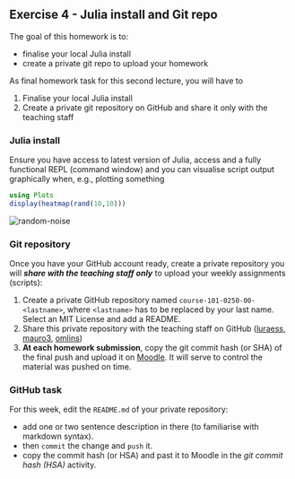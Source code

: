 <!--This file was generated, do not modify it.-->
## Exercise 4 - **Julia install and Git repo**

The goal of this homework is to:
- finalise your local Julia install
- create a private git repo to upload your homework

As final homework task for this second lecture, you will have to
1. Finalise your local Julia install
2. Create a private git repository on GitHub and share it only with the teaching staff

### Julia install
Ensure you have access to latest version of Julia, access and a fully functional REPL (command window) and you can visualise script output graphically when, e.g., plotting something

```julia
using Plots
display(heatmap(rand(10,10)))
```

![random-noise](../assets/literate_figures/random-noise.png)

### Git repository
Once you have your GitHub account ready, create a private repository you will _**share with the teaching staff only**_ to upload your weekly assignments (scripts):
1. Create a private GitHub repository named `course-101-0250-00-<lastname>`, where `<lastname>` has to be replaced by your last name. Select an MIT License and add a README.
2. Share this private repository with the teaching staff on GitHub ([luraess](https://github.com/luraess), [mauro3](https://github.com/mauro3), [omlins](https://github.com/omlins))
3. **At each homework submission**, copy the git commit hash (or SHA) of the final push and upload it on [Moodle](https://moodle-app2.let.ethz.ch/course/view.php?id=15755). It will serve to control the material was pushed on time.

### GitHub task
For this week, edit the `README.md` of your private repository:
- add one or two sentence description in there (to familiarise with markdown syntax).
- then `commit` the change and `push` it.
- copy the commit hash (or HSA) and past it to Moodle in the _git commit hash (HSA)_ activity.

